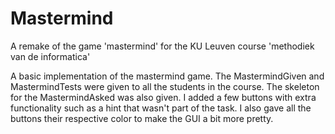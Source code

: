 # Mastermind
A remake of the game 'mastermind' for the KU Leuven course 'methodiek van de informatica'

A basic implementation of the mastermind game. The MastermindGiven and MastermindTests were given to all the students in the course. The skeleton for the MastermindAsked was also given. I added a few buttons with extra functionality such as a hint that wasn't part of the task. I also gave all the buttons their respective color to make the GUI a bit more pretty.
